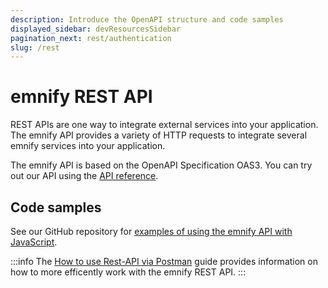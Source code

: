 ```yaml
---
description: Introduce the OpenAPI structure and code samples
displayed_sidebar: devResourcesSidebar
pagination_next: rest/authentication
slug: /rest
---
```


# emnify REST API

REST APIs are one way to integrate external services into your application.
The emnify API provides a variety of HTTP requests to integrate several emnify services into your application.

The emnify API is based on the OpenAPI Specification OAS3.
You can try out our API using the [API reference](https://cdn.emnify.net/api/doc/swagger.html).

## Code samples

See our GitHub repository for [examples of using the emnify API with JavaScript](https://github.com/emnify/API_Examples_JS).

:::info
The [How to use Rest-API via Postman](https://www.emnify.com/developer-blog/postman-emnify-api) guide provides information on how to more efficently work with the emnify REST API.
:::
